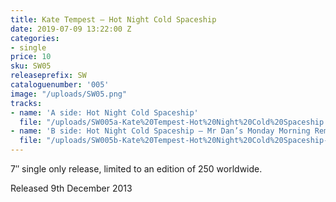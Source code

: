 ```yaml
---
title: Kate Tempest – Hot Night Cold Spaceship
date: 2019-07-09 13:22:00 Z
categories:
- single
price: 10
sku: SW05
releaseprefix: SW
cataloguenumber: '005'
image: "/uploads/SW05.png"
tracks:
- name: 'A side: Hot Night Cold Spaceship'
  file: "/uploads/SW005a-Kate%20Tempest-Hot%20Night%20Cold%20Spaceship.mp3"
- name: 'B side: Hot Night Cold Spaceship – Mr Dan’s Monday Morning Remix'
  file: "/uploads/SW005b-Kate%20Tempest-Hot%20Night%20Cold%20Spaceship-Mr%20Dan's%20Monday%20Morning%20Remix.mp3"
---
```


7″ single only release, limited to an edition of 250 worldwide.

Released 9th December 2013